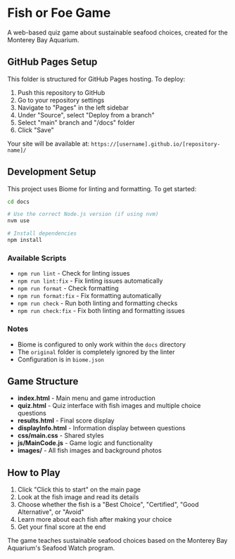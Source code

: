 # Fish or Foe Game

A web-based quiz game about sustainable seafood choices, created for the Monterey Bay Aquarium.

## GitHub Pages Setup

This folder is structured for GitHub Pages hosting. To deploy:

1. Push this repository to GitHub
2. Go to your repository settings
3. Navigate to "Pages" in the left sidebar
4. Under "Source", select "Deploy from a branch"
5. Select "main" branch and "/docs" folder
6. Click "Save"

Your site will be available at: `https://[username].github.io/[repository-name]/`

## Development Setup

This project uses Biome for linting and formatting. To get started:

```bash
cd docs

# Use the correct Node.js version (if using nvm)
nvm use

# Install dependencies
npm install
```

### Available Scripts

- `npm run lint` - Check for linting issues
- `npm run lint:fix` - Fix linting issues automatically
- `npm run format` - Check formatting
- `npm run format:fix` - Fix formatting automatically
- `npm run check` - Run both linting and formatting checks
- `npm run check:fix` - Fix both linting and formatting issues

### Notes

- Biome is configured to only work within the `docs` directory
- The `original` folder is completely ignored by the linter
- Configuration is in `biome.json`

## Game Structure

- **index.html** - Main menu and game introduction
- **quiz.html** - Quiz interface with fish images and multiple choice questions
- **results.html** - Final score display
- **displayInfo.html** - Information display between questions
- **css/main.css** - Shared styles
- **js/MainCode.js** - Game logic and functionality
- **images/** - All fish images and background photos

## How to Play

1. Click "Click this to start" on the main page
2. Look at the fish image and read its details
3. Choose whether the fish is a "Best Choice", "Certified", "Good Alternative", or "Avoid"
4. Learn more about each fish after making your choice
5. Get your final score at the end

The game teaches sustainable seafood choices based on the Monterey Bay Aquarium's Seafood Watch program.
